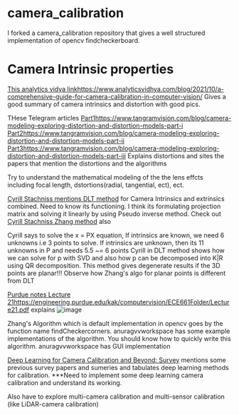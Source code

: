 # camera_calibration
I forked a camera_calibration repository that gives a well structured implementation of opencv findcheckerboard. 

# Camera Intrinsic properties
[This analytics vidya link](https://www.analyticsvidhya.com/blog/2021/10/a-comprehensive-guide-for-camera-calibration-in-computer-vision/)https://www.analyticsvidhya.com/blog/2021/10/a-comprehensive-guide-for-camera-calibration-in-computer-vision/ Gives a good summary of camera intrinsics and distortion with good pics.

THese Telegram articles [Part1](https://www.tangramvision.com/blog/camera-modeling-exploring-distortion-and-distortion-models-part-i)https://www.tangramvision.com/blog/camera-modeling-exploring-distortion-and-distortion-models-part-i [Part2](https://www.tangramvision.com/blog/camera-modeling-exploring-distortion-and-distortion-models-part-ii)https://www.tangramvision.com/blog/camera-modeling-exploring-distortion-and-distortion-models-part-ii [Part3](https://www.tangramvision.com/blog/camera-modeling-exploring-distortion-and-distortion-models-part-iii)https://www.tangramvision.com/blog/camera-modeling-exploring-distortion-and-distortion-models-part-iii Explains distortions and sites the papers that mention the distortions and the algorithms

Try to understand the mathematical modeling of the the lens effcts including focal length, dstortions(radial, tangential, ect), ect.


[Cyrill Stachniss mentions DLT method](https://www.youtube.com/watch?v=3NcQbZu6xt8) for Camera Intrinsics and extrinsics combined. 
Need to know its functioning. I think its formulating projection matrix and solving it linearly by using Pseudo inverse method.
Check out [Cyrill Stachniss Zhang method](https://www.youtube.com/watch?v=-9He7Nu3u8s) also


Cyrill says to solve the x = PX equation, If intrinsics are known, we need 6 unknowns i.e 3 points to solve. If intrinsics are unknown, then its 11 unknowns in P and needs 5.5 \~= 6 points
Cyrill in DLT method shows how we can solve for p with SVD and also how p can be decomposed into K|R using QR decomposition.
This method gives degenerate results if the 3D points are planar!!! 
Observe how Zhang's algo for planar points is different from DLT


[Purdue notes Lecture 21](https://engineering.purdue.edu/kak/computervision/ECE661Folder/Lecture21.pdf)https://engineering.purdue.edu/kak/computervision/ECE661Folder/Lecture21.pdf explains 
![image](https://github.com/vvanurag/camera_calibration_project/assets/22678131/6ca1de12-1d39-47f0-8fec-2a08efaf7815)

Zhang's Algorithm which is default implementation in opencv goes by the function name findCheckercorners. anuragvvworkspace has some example implementations of the algorithm. You should know how to quickly write this algorithm.
anuragvvworkspace has GUI implementation 


[Deep Learning for Camera Calibration and Beyond: Survey](https://arxiv.org/pdf/2303.10559.pdf) mentions some previous survey papers and sumeries and tabulates deep learning methods for calibration.
***Need to implement some deep learning camera calibration and understand its working.

Also have to explore multi-camera calibration and multi-sensor calibration (like LiDAR-camera calibration)



